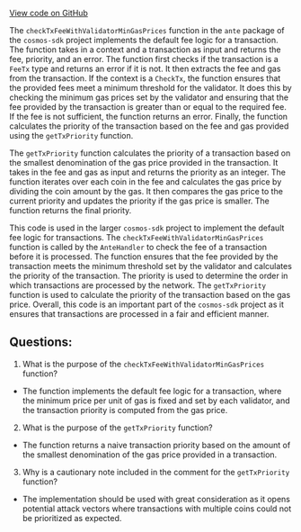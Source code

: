 [View code on GitHub](https://github.com/cosmos/cosmos-sdk/blob/main/x/auth/ante/validator_tx_fee.go)

The `checkTxFeeWithValidatorMinGasPrices` function in the `ante` package of the `cosmos-sdk` project implements the default fee logic for a transaction. The function takes in a context and a transaction as input and returns the fee, priority, and an error. The function first checks if the transaction is a `FeeTx` type and returns an error if it is not. It then extracts the fee and gas from the transaction. If the context is a `CheckTx`, the function ensures that the provided fees meet a minimum threshold for the validator. It does this by checking the minimum gas prices set by the validator and ensuring that the fee provided by the transaction is greater than or equal to the required fee. If the fee is not sufficient, the function returns an error. Finally, the function calculates the priority of the transaction based on the fee and gas provided using the `getTxPriority` function.

The `getTxPriority` function calculates the priority of a transaction based on the smallest denomination of the gas price provided in the transaction. It takes in the fee and gas as input and returns the priority as an integer. The function iterates over each coin in the fee and calculates the gas price by dividing the coin amount by the gas. It then compares the gas price to the current priority and updates the priority if the gas price is smaller. The function returns the final priority.

This code is used in the larger `cosmos-sdk` project to implement the default fee logic for transactions. The `checkTxFeeWithValidatorMinGasPrices` function is called by the `AnteHandler` to check the fee of a transaction before it is processed. The function ensures that the fee provided by the transaction meets the minimum threshold set by the validator and calculates the priority of the transaction. The priority is used to determine the order in which transactions are processed by the network. The `getTxPriority` function is used to calculate the priority of the transaction based on the gas price. Overall, this code is an important part of the `cosmos-sdk` project as it ensures that transactions are processed in a fair and efficient manner.
## Questions: 
 1. What is the purpose of the `checkTxFeeWithValidatorMinGasPrices` function?
- The function implements the default fee logic for a transaction, where the minimum price per unit of gas is fixed and set by each validator, and the transaction priority is computed from the gas price.

2. What is the purpose of the `getTxPriority` function?
- The function returns a naive transaction priority based on the amount of the smallest denomination of the gas price provided in a transaction.

3. Why is a cautionary note included in the comment for the `getTxPriority` function?
- The implementation should be used with great consideration as it opens potential attack vectors where transactions with multiple coins could not be prioritized as expected.